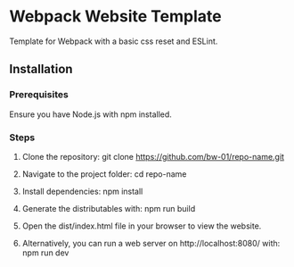 # Webpack Website Template

Template for Webpack with a basic css reset and ESLint. 

## Installation

### Prerequisites

Ensure you have Node.js with npm installed.

### Steps

1. Clone the repository:
   git clone https://github.com/bw-01/repo-name.git

2. Navigate to the project folder:
   cd repo-name

3. Install dependencies:
   npm install

4. Generate the distributables with:
   npm run build
5. Open the dist/index.html file in your browser to view the website.

6. Alternatively, you can run a web server on http://localhost:8080/ with:
   npm run dev
